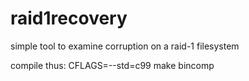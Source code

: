 raid1recovery
=============

simple tool to examine corruption on a raid-1 filesystem

compile thus:
CFLAGS=--std=c99 make bincomp 
